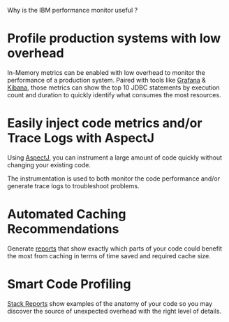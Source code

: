 Why is the IBM performance monitor useful ?

# Profile production systems with low overhead

In-Memory metrics can be enabled with low overhead to monitor the performance of a production system. Paired with tools like [Grafana](https://github.com/dd00f/ibm-performance-monitor/wiki/Integration-with-Graphite-&-Grafana) & [Kibana](https://github.com/dd00f/ibm-performance-monitor/wiki/Integration-with-Kibana), those metrics can show the top 10 JDBC statements by execution count and duration to quickly identify what consumes the most resources.

# Easily inject code metrics and/or Trace Logs with AspectJ

Using [AspectJ](https://github.com/dd00f/ibm-performance-monitor/wiki/AspectJ-Instrumentation), you can instrument a large amount of code quickly without changing your existing code.

The instrumentation is used to both monitor the code performance and/or generate trace logs to troubleshoot problems.

# Automated Caching Recommendations

Generate [reports](https://github.com/dd00f/ibm-performance-monitor/wiki/Analyzing-Performance-Reports) that show exactly which parts of your code could benefit the most from caching in terms of time saved and required cache size.

# Smart Code Profiling

[Stack Reports](https://github.com/dd00f/ibm-performance-monitor/wiki/Stack-Reports) show examples of the anatomy of your code so you may discover the source of unexpected overhead with the right level of details.


